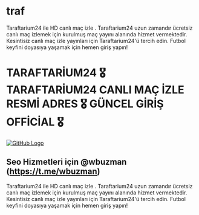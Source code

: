 # traf
Taraftarium24 ile HD canlı maç izle . Taraftarium24 uzun zamandır ücretsiz canlı maç izlemek için kurulmuş maç yayını alanında hizmet vermektedir. Kesintisiz canlı maç izle yayınları için Taraftarium24'ü tercih edin. Futbol keyfini doyasıya yaşamak için hemen giriş yapın!
# TARAFTARİUM24 🎖️ TARAFTARİUM24 CANLI MAÇ İZLE RESMİ ADRES 🎖️ GÜNCEL GİRİŞ OFFİCİAL 🎖️
[![GitHub Logo](https://github.com/user-attachments/assets/18a0da7a-5530-44d0-82b8-d79f32e0f695)](https://t.me/canlimacizlemekeyfi)
## Seo Hizmetleri için @wbuzman (https://t.me/wbuzman)
Taraftarium24 ile HD canlı maç izle . Taraftarium24 uzun zamandır ücretsiz canlı maç izlemek için kurulmuş maç yayını alanında hizmet vermektedir. Kesintisiz canlı maç izle yayınları için Taraftarium24'ü tercih edin. Futbol keyfini doyasıya yaşamak için hemen giriş yapın!
